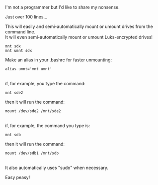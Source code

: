 I'm not a programmer but I'd like to share my nonsense.

Just over 100 lines...

This will easily and semi-automatically mount or umount drives from the command line.
<BR>It will even semi-automatically mount or umount Luks-encrypted drives!

    mnt sdx
    mnt umnt sdx

Make an alias in your .bashrc for faster unmounting:

    alias umnt='mnt umnt'

<BR>if, for example, you type the command:

    mnt sde2
then it will run the command:

    mount /dev/sde2 /mnt/sde2

<BR>if, for example, the command you type is:

    mnt sdb
then it will run the command:

    mount /dev/sdb1 /mnt/sdb

<BR>It also automatically uses "sudo" when necessary.

Easy peasy!
